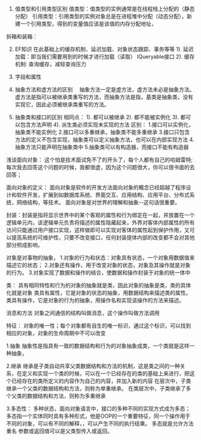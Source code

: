 1. 值类型和引用类型区别
值类型：值类型的实例通常是在线程栈上分配的（静态分配）
引用类型：引用类型的实例对象总是在进程堆中分配（动态分配），新建一个引用类型，得到的变量值应该是该值的内存分配地址，

拆箱和装箱：


2. EF知识
在此基础上的缓存机制、延迟加载、对象状态跟踪、事务等等
1). 延迟加载：即当我们需要用到的时候才进行加载（读取）  IQueryable接口
2). 缓存机制: 查询缓存，减轻查询压力

3. 字段和属性

4. 抽象方法和虚方法的区别
　抽象方法一定是虚方法，虚方法未必是抽象方法。虚方法是指可以被继承类重写的方法，而抽象方法是指，基类是抽象类，没有实现它，因此必须被继承类重写的方法。

5. 抽象类和接口的区别
相同点：
1). 都可以被继承
2). 都不能被实例化
3). 都可以包含方法声明
4). 派生类必须实现未实现的方法
区别：
1.接口可以实例化，抽象类不能实例化
2.接口可以多重继承，抽象类不能多重继承
3.接口只包含方法的定义不包含实现，抽象类可以定义抽象方法，也可以在内部实现方法
4.抽象方法只能声明在抽象类中
5.抽象类可以有构造器，而接口不能有构造器


浅谈面向对象：
这个怕是技术面试免不了的开头了，每个人都有自己的哈姆雷特;每次我去回答这个问题的时候，我都很虚，因为这个问题很大，你可以很书面的去回答；

面向对象的定义：
面向对象是软件的开发方法面向对象的概念已经超越了程序设计和软件开发，扩展到如数据库系统、界面交互、应用结构、应用平台、分布式系统，网络结构，等技术。
面向对象是对世界的理解和抽象--这句话很重要。

封装：封装是指将显示世界中的某个客观的属性和行为绑定在一起，并放置在一个逻辑单元内，该逻辑单元负责将描述的属性隐藏起来，外界对客体内部属性的所有访问只能通过用户接口实现，这样做即可以实现对客体的属性起到保护作用，又可以提高系统的可维护性，只要不改变接口，任何封装提体内部的改变都不会对其他部分照成影响，


对象是对事物的抽象，
1.对象的行为和状态：对象具有状态，一个对象用数据值来描述它的状态；
2.对象还有操作，用于改变对象的状态，对象及其操作就是对象的行为。
3.对象实现了数据和操作的结合，使数据和操作封装于对象的统一体中

类：
具有相同特性和行为的对象的抽象就是类，因此对象的抽象是类，类的具体化就是对象
类具有属性，它是对象的状态的抽象，用数据结构来描述类的属性。
类具有操作，它是对象的行为的抽象，用操作名和实现该操作的方法来描述。

消息和方法
对象之间通信的结构叫做消息，这个操作叫做方法调用

特征：
对象的唯一性；每个对象都有自生的唯一标识，通过这个标识，可以找到相应的对象，对象的生命周期中不可以改变

1.抽象
抽象性是指具有一致的数据结构和行为的对象抽象成类，一个类就是这样一种抽象，

2.继承 
继承是子类自动共享父类数据结构和方法的机制，这是类之间的一种关系，在定义和实现一个类的时候，可以在一个已经存在的类的基础上来进行，把这个已经存在的类所定义的内容作为自己的内容，并加入新的内容
在层次中，子类继承一个父类的数据结构和方法，则称为单重继承。
在类层次中，子类继承了多个父类的数据结构和方法，则称为多重继承

3.多态性：
多种状态，面向对象语言中，接口的多种不同的实现方式成为多态；
多态指一个实体同时具有多种形式，他是OOP的一个重要特征，同一个操作用于不同的对象，可以有不同的解释，，可以产生不同的执行结果。
多态就是允许方法重名 参数或返回值可以是父类型传入或返回。

